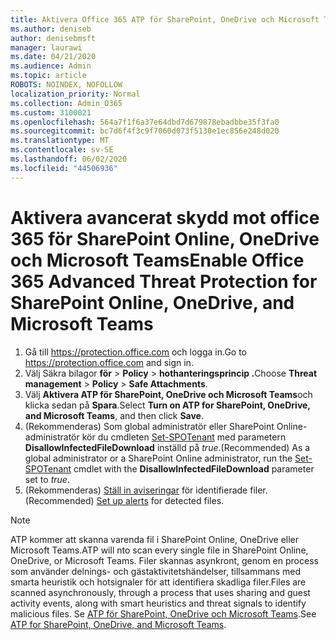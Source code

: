 ```yaml
---
title: Aktivera Office 365 ATP för SharePoint, OneDrive och Microsoft Teams
ms.author: deniseb
author: denisebmsft
manager: laurawi
ms.date: 04/21/2020
ms.audience: Admin
ms.topic: article
ROBOTS: NOINDEX, NOFOLLOW
localization_priority: Normal
ms.collection: Admin_O365
ms.custom: 3100021
ms.openlocfilehash: 564a7f1f6a37e64dbd7d679878ebadbbe35f3fa0
ms.sourcegitcommit: bc7d6f4f3c9f7060d073f5130e1ec856e248d020
ms.translationtype: MT
ms.contentlocale: sv-SE
ms.lasthandoff: 06/02/2020
ms.locfileid: "44506936"
---
```

# <a name="enable-office-365-advanced-threat-protection-for-sharepoint-online-onedrive-and-microsoft-teams"></a><span data-ttu-id="051fe-102">Aktivera avancerat skydd mot office 365 för SharePoint Online, OneDrive och Microsoft Teams</span><span class="sxs-lookup"><span data-stu-id="051fe-102">Enable Office 365 Advanced Threat Protection for SharePoint Online, OneDrive, and Microsoft Teams</span></span>

1. <span data-ttu-id="051fe-103">Gå till https://protection.office.com och logga in.</span><span class="sxs-lookup"><span data-stu-id="051fe-103">Go to https://protection.office.com and sign in.</span></span>
2. <span data-ttu-id="051fe-104">Välj Säkra bilagor **för**  >  **Policy**  >  **hothanteringsprincip .**</span><span class="sxs-lookup"><span data-stu-id="051fe-104">Choose **Threat management** > **Policy** > **Safe Attachments**.</span></span>
3. <span data-ttu-id="051fe-105">Välj **Aktivera ATP för SharePoint, OneDrive och Microsoft Teams**och klicka sedan på **Spara**.</span><span class="sxs-lookup"><span data-stu-id="051fe-105">Select **Turn on ATP for SharePoint, OneDrive, and Microsoft Teams**, and then click **Save**.</span></span>
4. <span data-ttu-id="051fe-106">(Rekommenderas) Som global administratör eller SharePoint Online-administratör kör du cmdleten [Set-SPOTenant](https://docs.microsoft.com/powershell/module/sharepoint-online/Set-SPOTenant?view=sharepoint-ps) med parametern **DisallowInfectedFileDownload** inställd på *true*.</span><span class="sxs-lookup"><span data-stu-id="051fe-106">(Recommended) As a global administrator or a SharePoint Online administrator, run the [Set-SPOTenant](https://docs.microsoft.com/powershell/module/sharepoint-online/Set-SPOTenant?view=sharepoint-ps) cmdlet with the **DisallowInfectedFileDownload** parameter set to *true*.</span></span>
5. <span data-ttu-id="051fe-107">(Rekommenderas) [Ställ in aviseringar](https://docs.microsoft.com/microsoft-365/security/office-365-security/turn-on-atp-for-spo-odb-and-teams#set-up-alerts-for-detected-files) för identifierade filer.</span><span class="sxs-lookup"><span data-stu-id="051fe-107">(Recommended) [Set up alerts](https://docs.microsoft.com/microsoft-365/security/office-365-security/turn-on-atp-for-spo-odb-and-teams#set-up-alerts-for-detected-files) for detected files.</span></span>

> [!NOTE]
> <span data-ttu-id="051fe-108">ATP kommer att skanna varenda fil i SharePoint Online, OneDrive eller Microsoft Teams.</span><span class="sxs-lookup"><span data-stu-id="051fe-108">ATP will nto scan every single file in SharePoint Online, OneDrive, or Microsoft Teams.</span></span> <span data-ttu-id="051fe-109">Filer skannas asynkront, genom en process som använder delnings- och gästaktivitetshändelser, tillsammans med smarta heuristik och hotsignaler för att identifiera skadliga filer.</span><span class="sxs-lookup"><span data-stu-id="051fe-109">Files are scanned asynchronously, through a process that uses sharing and guest activity events, along with smart heuristics and threat signals to identify malicious files.</span></span> <span data-ttu-id="051fe-110">Se [ATP för SharePoint, OneDrive och Microsoft Teams](https://docs.microsoft.com/microsoft-365/security/office-365-security/atp-for-spo-odb-and-teams).</span><span class="sxs-lookup"><span data-stu-id="051fe-110">See [ATP for SharePoint, OneDrive, and Microsoft Teams](https://docs.microsoft.com/microsoft-365/security/office-365-security/atp-for-spo-odb-and-teams).</span></span>